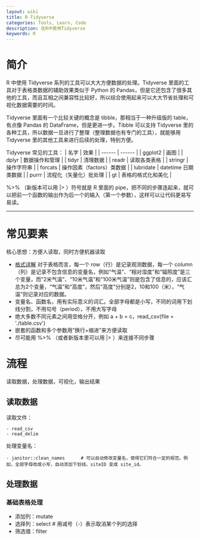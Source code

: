 ```yaml
---
layout: wiki
title: R-Tidyverse
categories: Tools, Learn, Code
description: 在R中使用Tidyverse
keywords: R
---
```


# 简介

R 中使用 Tidyverse 系列的工具可以大大方便数据的处理。Tidyverse 里面的工具对于表格类数据的辅助效果类似于 Python 的 Pandas，但是它还包含了很多其他的工具，而且互相之间兼容性比较好，所以综合使用起来可以大大节省处理和可视化数据需要的时间。

Tidyverse 里面有一个比较关键的概念是 tibble，那相当于一种升级版的 table，有点像 Pandas 的 DataFrame，但是更进一步。Tibble 可以支持 Tidyverse 里的各种工具，所以数据一旦进行了整理（整理数据也有专门的工具），就能够用 Tidyverse 里的其他工具来进行后续的处理，特别方便。

Tidyverse 常见的工具：
| 名字 | 效果 |
| ------ | ------ |
| ggplot2 | 画图 |
| dplyr | 数据操作和管理 |
| tidyr | 清理数据 |
| readr | 读取各类表格 |
| stringr | 操作字符串 |
| forcats | 操作因素（factors）类数据 |
| lubridate | datetime 日期类数据 |
| purrr | 流程化（矢量化）批处理 |
| gt | 表格的格式化和美化 | 

 %>% （新版本可以用 |> ）符号就是 R 里面的 pipe，把不同的步骤连起来，就可以把前一个函数的输出作为后一个的输入（第一个参数），这样可以让代码更易写易读。

 -----

# 常见要素

核心思想：方便人读取，同时方便机器读取
- [格式详解](/_wiki/tidy-data.md) 对于表格而言，每一个 row（行）是记录观测数据，每一个 column（列）是记录不包含信息的变量名，例如“气温”、“相对湿度”和“辐照度”是三个变量，而“2米气温”、“10米气温”和“100米气温”则是包含了信息的，应该汇总为2个变量，“气温”和“高度”，然后“高度”分别是2，10和100（米），“气温”则记录对应的数据。
- 变量名、函数名，用有实际意义的词汇。全部字母都是小写，不同的词用下划线分割，不用句号（period），不用大写字母
- 绝大多数不同元素之间用空格分开，例如 a + b = c，read_csv(file = './table.csv')
- 嵌套的函数和多个参数用“换行+缩进”来方便读取
- 尽可能用 %>% （或者新版本里可以用 |> ）来连接不同步骤

# 流程
读取数据，处理数据，可视化，输出结果
## 读取数据
读取文件：
```{r}
- read_csv
- read_delim
```
处理变量名：
```{r}
- janitor::clean_names      # 可以自动修改变量名，使得它们符合一定的规范。例如，全部字母改成小写，自动添加下划线，siteID 变成 site_id。
```
## 处理数据
### 基础表格处理
- 添加列：mutate
- 选择列：select  # 用减号（-）表示取消某个列的选择
- 筛选值：filter